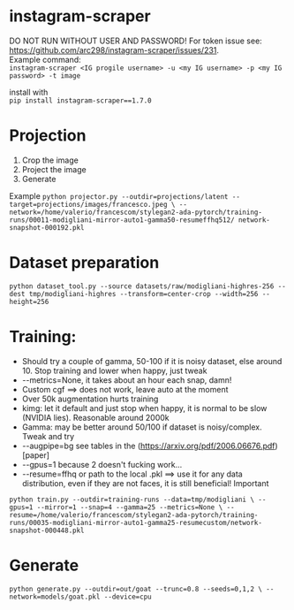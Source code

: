 # instagram-scraper
DO NOT RUN WITHOUT USER AND PASSWORD!
For token issue see: https://github.com/arc298/instagram-scraper/issues/231.  
Example command:  
`instagram-scraper <IG progile username> -u <my IG username> -p <my IG password> -t image`

install with  
`pip install instagram-scraper==1.7.0`

# Projection

1. Crop the image
2. Project the image
3. Generate

Example
`python projector.py --outdir=projections/latent --target=projections/images/francesco.jpeg \
    --network=/home/valerio/francescom/stylegan2-ada-pytorch/training-runs/00011-modigliani-mirror-auto1-gamma50-resumeffhq512/ network-snapshot-000192.pkl`

# Dataset preparation
`python dataset_tool.py --source datasets/raw/modigliani-highres-256 --dest tmp/modigliani-highres --transform=center-crop --width=256 --height=256`

# Training: 
- Should try a couple of gamma, 50-100 if it is noisy dataset, else around 10. Stop training and lower when happy, just tweak
- --metrics=None, it takes about an hour each snap, damn!
- Custom cgf ==> does not work, leave auto at the moment
- Over 50k augmentation hurts training
- kimg: let it default and just stop when happy, it is normal to be slow (NVIDIA lies). Reasonable around 2000k
- Gamma: may be better around 50/100 if dataset is noisy/complex. Tweak and try
- --augpipe=bg see tables in the (https://arxiv.org/pdf/2006.06676.pdf)[paper]
- --gpus=1 because 2 doesn't fucking work...
- --resume=ffhq or path to the local .pkl ==> use it for any data distribution, even if they are not faces, it is still beneficial! Important


`python train.py --outdir=training-runs --data=tmp/modigliani \
--gpus=1 --mirror=1 --snap=4 --gamma=25 --metrics=None \
--resume=/home/valerio/francescom/stylegan2-ada-pytorch/training-runs/00035-modigliani-mirror-auto1-gamma25-resumecustom/network-snapshot-000448.pkl `

# Generate
`python generate.py --outdir=out/goat --trunc=0.8 --seeds=0,1,2 \
    --network=models/goat.pkl --device=cpu`
